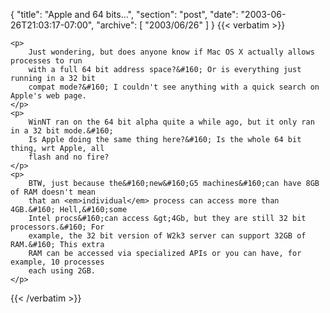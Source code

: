 {
  "title": "Apple and 64 bits...",
  "section": "post",
  "date": "2003-06-26T21:03:17-07:00",
  "archive": [
    "2003/06/26"
  ]
}
{{< verbatim >}}

    <p>
        Just wondering, but does anyone know if Mac OS X actually allows processes to run
        with a full 64 bit address space?&#160; Or is everything just running in a 32 bit
        compat mode?&#160; I couldn't see anything with a quick search on Apple's web page.
    </p>
    <p>
        WinNT ran on the 64 bit alpha quite a while ago, but it only ran in a 32 bit mode.&#160;
        Is Apple doing the same thing here?&#160; Is the whole 64 bit thing, wrt Apple, all
        flash and no fire?
    </p>
    <p>
        BTW, just because the&#160;new&#160;G5 machines&#160;can have 8GB of RAM doesn't mean
        that an <em>individual</em> process can access more than 4GB.&#160; Hell,&#160;some
        Intel procs&#160;can access &gt;4Gb, but they are still 32 bit processors.&#160; For
        example, the 32 bit version of W2k3 server can support 32GB of RAM.&#160; This extra
        RAM can be accessed via specialized APIs or you can have, for example, 10 processes
        each using 2GB.
    </p>

{{< /verbatim >}}
